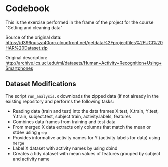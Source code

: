 # Codebook

This is the exercise performed in the frame of the project for the course "Getting and cleaning data"

Source of the original data: https://d396qusza40orc.cloudfront.net/getdata%2Fprojectfiles%2FUCI%20HAR%20Dataset.zip

Original description: http://archive.ics.uci.edu/ml/datasets/Human+Activity+Recognition+Using+Smartphones

## Dataset Modifications

The script ```run_analysis.R``` downloads the zipped data (if not already in the existing repository and performs the following tasks:
- Reading data (train and test) into the data frames X.test, X.train, Y.test, Y.train, subject.test, subject.train, activity.labels, features
- Combines data frames from training and test data
- From merged X data extracts only columns that match the mean or stdev using ```grep```
- Provides informative activity names for Y (activity labels for data) using ```merge```
- Label X dataset with activity names by using cbind
- Creates a tidy dataset with mean values of features grouped by subject and activity name
